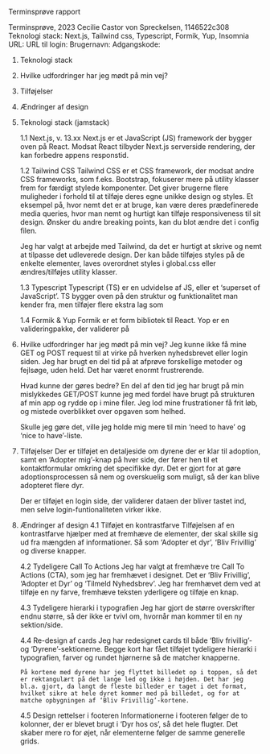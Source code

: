 Terminsprøve rapport

Terminsprøve, 2023
Cecilie Castor von Spreckelsen, 1146522c308
Teknologi stack: Next.js, Tailwind css, Typescript, Formik, Yup, Insomnia
URL:
URL til login:
Brugernavn:
Adgangskode:

1.  Teknologi stack
2.  Hvilke udfordringer har jeg mødt på min vej?
3.  Tilføjelser
4.  Ændringer af design

5.  Teknologi stack (jamstack)

    1.1 Next.js, v. 13.xx
    Next.js er et JavaScript (JS) framework der bygger oven på React. Modsat React tilbyder Next.js serverside rendering, der kan forbedre appens responstid.

    1.2 Tailwind CSS
    Tailwind CSS er et CSS framework, der modsat andre CSS frameworks, som f.eks. Bootstrap, fokuserer mere på utility klasser frem for færdigt stylede komponenter. Det giver brugerne flere muligheder i forhold til at tilføje deres egne unikke design og styles. Et eksempel på, hvor nemt det er at bruge, kan være deres prædefinerede media queries, hvor man nemt og hurtigt kan tilføje responsiveness til sit design. Ønsker du andre breaking points, kan du blot ændre det i config filen.

    Jeg har valgt at arbejde med Tailwind, da det er hurtigt at skrive og nemt at tilpasse det udleverede design. Der kan både tilføjes styles på de enkelte elementer, laves overordnet styles i global.css eller ændres/tilføjes utility klasser.

    1.3 Typescript
    Typescript (TS) er en udvidelse af JS, eller et ‘superset of JavaScript’. TS bygger oven på den struktur og funktionalitet man kender fra, men tilføjer flere ekstra lag som

    1.4 Formik & Yup
    Formik er et form bibliotek til React.
    Yop er en valideringpakke, der validerer på

6.  Hvilke udfordringer har jeg mødt på min vej?
    Jeg kunne ikke få mine GET og POST request til at virke på hverken nyhedsbrevet eller login siden. Jeg har brugt en del tid på at afprøve forskellige metoder og fejlsøge, uden held. Det har været enormt frustrerende.

    Hvad kunne der gøres bedre?
    En del af den tid jeg har brugt på min mislykkedes GET/POST kunne jeg med fordel have brugt på strukturen af min app og rydde op i mine filer. Jeg lod mine frustrationer få frit løb, og mistede overblikket over opgaven som helhed.

    Skulle jeg gøre det, ville jeg holde mig mere til min ‘need to have’ og ‘nice to have’-liste.

7.  Tilføjelser
    Der er tilføjet en detaljeside om dyrene der er klar til adoption, samt en ‘Adopter mig’-knap på hver side, der fører hen til et kontaktformular omkring det specifikke dyr. Det er gjort for at gøre adoptionsprocessen så nem og overskuelig som muligt, så der kan blive adopteret flere dyr.

    Der er tilføjet en login side, der validerer dataen der bliver tastet ind, men selve login-funtionaliteten virker ikke.

8.  Ændringer af design
    4.1 Tilføjet en kontrastfarve
    Tilføjelsen af en kontrastfarve hjælper med at fremhæve de elementer, der skal skille sig ud fra mængden af informationer. Så som ‘Adopter et dyr’, ‘Bliv Frivillig’ og diverse knapper.

    4.2 Tydeligere Call To Actions
    Jeg har valgt at fremhæve tre Call To Actions (CTA), som jeg har fremhævet i designet. Det er ‘Bliv Frivillig’, ‘Adopter et Dyr’ og ‘Tilmeld Nyhedsbrev’. Jeg har fremhævet dem ved at tilføje en ny farve, fremhæve teksten yderligere og tilføje en knap.

    4.3 Tydeligere hierarki i typografien
    Jeg har gjort de større overskrifter endnu større, så der ikke er tvivl om, hvornår man kommer til en ny sektion/side.

    4.4 Re-design af cards
    Jeg har redesignet cards til både ‘Bliv frivillig’- og ‘Dyrene’-sektionerne. Begge kort har fået tilføjet tydeligere hierarki i typografien, farver og rundet hjørnerne så de matcher knapperne.

        På kortene med dyrene har jeg flyttet billedet op i toppen, så det er rektangulært på det lange led og ikke i højden. Det har jeg bl.a. gjort, da langt de fleste billeder er taget i det format, hvilket sikre at hele dyret kommer med på billedet, og for at matche opbygningen af ‘Bliv Frivillig’-kortene.

    4.5 Design rettelser i footeren
    Informationerne i footeren følger de to kolonner, der er blevet brugt i ‘Dyr hos os’, så det hele flugter. Det skaber mere ro for øjet, når elementerne følger de samme generelle grids.
